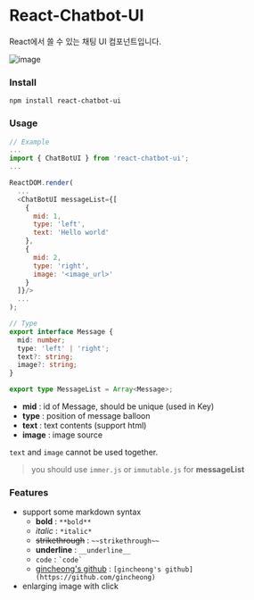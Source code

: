# React-Chatbot-UI

React에서 쓸 수 있는 채팅 UI 컴포넌트입니다.

![image](https://user-images.githubusercontent.com/24225401/117090847-7551eb00-ad94-11eb-8a97-d8778781fac1.png)

### Install

`npm install react-chatbot-ui`

### Usage
```javascript
// Example
...
import { ChatBotUI } from 'react-chatbot-ui';
...

ReactDOM.render(
  ...
  <ChatBotUI messageList={[
    {
      mid: 1,
      type: 'left',
      text: 'Hello world'
    },
    {
      mid: 2,
      type: 'right',
      image: '<image_url>'
    }
  ]}/>
  ...
);
```

```ts
// Type
export interface Message {
  mid: number;
  type: 'left' | 'right';
  text?: string;
  image?: string;
}

export type MessageList = Array<Message>;
```

- **mid** : id of Message, should be unique (used in Key)
- **type** : position of message balloon
- **text** : text contents (support html)
- **image** : image source

`text` and `image` cannot be used together.

> you should use `immer.js` or `immutable.js` for **messageList**

### Features
- support some markdown syntax
  - **bold** : `**bold**`
  - *italic* : `*italic*`
  - ~~strikethrough~~ : `~~strikethrough~~`
  - __underline__ : `__underline__`
  - `code` : ``` `code` ```
  - [gincheong's github](https://github.com/gincheong) : `[gincheong's github](https://github.com/gincheong)`
- enlarging image with click
